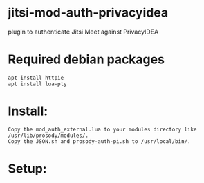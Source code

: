 # jitsi-mod-auth-privacyidea
plugin to authenticate Jitsi Meet against PrivacyIDEA 

# Required debian packages

~~~~shell
apt install httpie
apt install lua-pty
~~~~

# Install:
~~~~shell
Copy the mod_auth_external.lua to your modules directory like /usr/lib/prosody/modules/.
Copy the JSON.sh and prosody-auth-pi.sh to /usr/local/bin/.
~~~~

# Setup:

